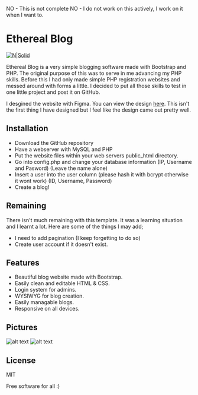 NO - This is not complete
NO - I do not work on this actively, I work on it when I want to.

# Ethereal Blog
[![N|Solid](https://www.php.net/images/logos/php-power-white.png)](https://www.php.net/)

Ethereal Blog is a very simple blogging software made with Bootstrap and PHP. The original purpose of this was to serve in me advancing my PHP skills. Before this I had only made simple PHP registration websites and messed around with forms a little. I decided to put all those skills to test in one little project and post it on GitHub.

I desgined the website with Figma. You can view the design [here](https://www.figma.com/file/0mmnabuHTi1zcAAykfN9yi/Untitled?node-id=0%3A1). This isn't the first thing I have designed but I feel like the design came out pretty well.

## Installation

 - Download the GitHub repository 
 - Have a webserver with MySQL and PHP
 - Put the website files within your web servers public_html directory.
 - Go into config.php and change your database information (IP, Username and Pasword) (Leave the name alone)
 - Insert a user into the user column (please hash it with bcrypt otherwise it wont work) (ID, Username, Password)
 - Create a blog!

## Remaining

There isn't much remaining with this template. It was a learning situation and I learnt a lot. Here are some of the things I may add;
 - I need to add pagination (I keep forgetting to do so)
 - Create user account if it doesn't exist.

## Features

- Beautiful blog website made with Bootstrap.
- Easily clean and editable HTML & CSS.
- Login system for admins.
- WYSIWYG for blog creation.
- Easily managable blogs.
- Responsive on all devices.

## Pictures
![alt text](https://i.imgur.com/LCHzW4L.png)
![alt text](https://i.imgur.com/6sdx9wM.png)

## License

MIT

Free software for all :)

